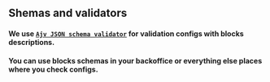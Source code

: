## Shemas and validators

#### We use [`Ajv JSON schema validator`](https://ajv.js.org/) for validation configs with blocks descriptions.

#### You can use blocks schemas in your backoffice or everything else places where you check configs.
